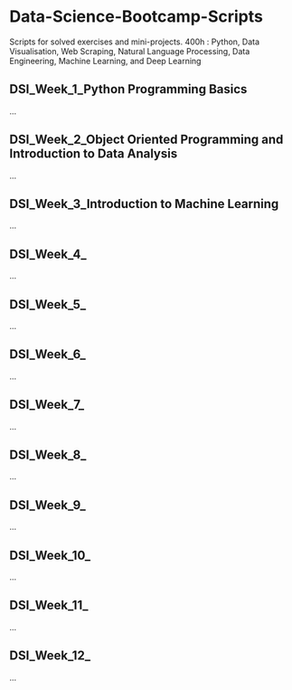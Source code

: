# Data-Science-Bootcamp-Scripts
Scripts for solved exercises and mini-projects.
400h : Python, Data Visualisation, Web Scraping, Natural Language Processing, Data Engineering, Machine Learning, and Deep Learning

## DSI_Week_1_Python Programming Basics
...

## DSI_Week_2_Object Oriented Programming and Introduction to Data Analysis
...

## DSI_Week_3_Introduction to Machine Learning
...

## DSI_Week_4_
...

## DSI_Week_5_
...

## DSI_Week_6_
...

## DSI_Week_7_
...

## DSI_Week_8_
...

## DSI_Week_9_
...

## DSI_Week_10_
...

## DSI_Week_11_
...

## DSI_Week_12_
...
